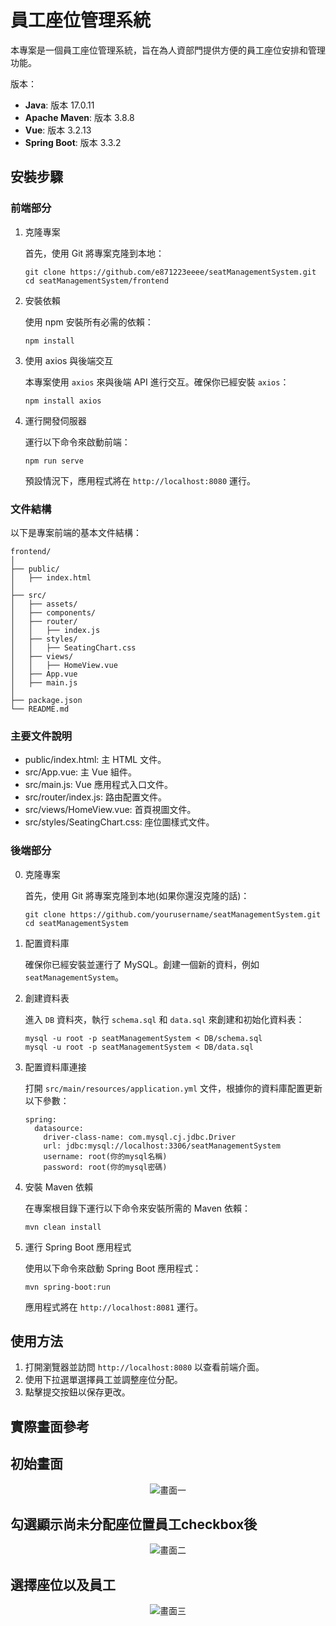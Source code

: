 # 員工座位管理系統

本專案是一個員工座位管理系統，旨在為人資部門提供方便的員工座位安排和管理功能。

版本：
- **Java**: 版本 17.0.11
- **Apache Maven**: 版本 3.8.8
- **Vue**: 版本 3.2.13
- **Spring Boot**: 版本 3.3.2

## 安裝步驟

### 前端部分

1. 克隆專案

   首先，使用 Git 將專案克隆到本地：
   ```
   git clone https://github.com/e871223eeee/seatManagementSystem.git
   cd seatManagementSystem/frontend
   ```
2. 安裝依賴

   使用 npm 安裝所有必需的依賴：
   ```
   npm install
   ```
3. 使用 axios 與後端交互

   本專案使用 `axios` 來與後端 API 進行交互。確保你已經安裝 `axios`：
   ```
   npm install axios
   ```
4. 運行開發伺服器

   運行以下命令來啟動前端：
   ```
   npm run serve
   ```
   預設情況下，應用程式將在 `http://localhost:8080` 運行。

### 文件結構

以下是專案前端的基本文件結構：
```
frontend/
│
├── public/
│   ├── index.html
│
├── src/
│   ├── assets/
│   ├── components/
│   ├── router/
│   │   ├── index.js
│   ├── styles/
│   │   ├── SeatingChart.css
│   ├── views/
│   │   ├── HomeView.vue
│   ├── App.vue
│   ├── main.js
│
├── package.json
└── README.md
```
### 主要文件說明

- public/index.html: 主 HTML 文件。
- src/App.vue: 主 Vue 組件。
- src/main.js: Vue 應用程式入口文件。
- src/router/index.js: 路由配置文件。
- src/views/HomeView.vue: 首頁視圖文件。
- src/styles/SeatingChart.css: 座位圖樣式文件。

### 後端部分

0. 克隆專案

   首先，使用 Git 將專案克隆到本地(如果你還沒克隆的話)：
   ```
   git clone https://github.com/yourusername/seatManagementSystem.git
   cd seatManagementSystem
   ```
1. 配置資料庫

   確保你已經安裝並運行了 MySQL。創建一個新的資料，例如 `seatManagementSystem`。

2. 創建資料表

   進入 `DB` 資料夾，執行 `schema.sql` 和 `data.sql` 來創建和初始化資料表：
   ```
   mysql -u root -p seatManagementSystem < DB/schema.sql
   mysql -u root -p seatManagementSystem < DB/data.sql
   ```
3. 配置資料庫連接

   打開 `src/main/resources/application.yml` 文件，根據你的資料庫配置更新以下參數：
   ```
   spring:
     datasource:
       driver-class-name: com.mysql.cj.jdbc.Driver
       url: jdbc:mysql://localhost:3306/seatManagementSystem
       username: root(你的mysql名稱)
       password: root(你的mysql密碼)
   ```

4. 安裝 Maven 依賴

   在專案根目錄下運行以下命令來安裝所需的 Maven 依賴：
   ```
   mvn clean install
   ```
5. 運行 Spring Boot 應用程式

   使用以下命令來啟動 Spring Boot 應用程式：
   ```
   mvn spring-boot:run
   ```
   應用程式將在 `http://localhost:8081` 運行。

## 使用方法

1. 打開瀏覽器並訪問 `http://localhost:8080` 以查看前端介面。
2. 使用下拉選單選擇員工並調整座位分配。
3. 點擊提交按鈕以保存更改。

## 實際畫面參考

## 初始畫面
<center>
    <img src="https://github.com/user-attachments/assets/b904440d-6525-4bcc-957a-f50bcb42724d" alt="畫面一">
</center>

## 勾選顯示尚未分配座位置員工checkbox後
<center>
    <img src="https://github.com/user-attachments/assets/80d41bde-05f5-439d-b238-4a930e4a7f75" alt="畫面二">
</center>

## 選擇座位以及員工
<center>
    <img src="https://github.com/user-attachments/assets/ad745952-c3e9-4666-9eda-de2c55fcc1b0" alt="畫面三">
</center>

